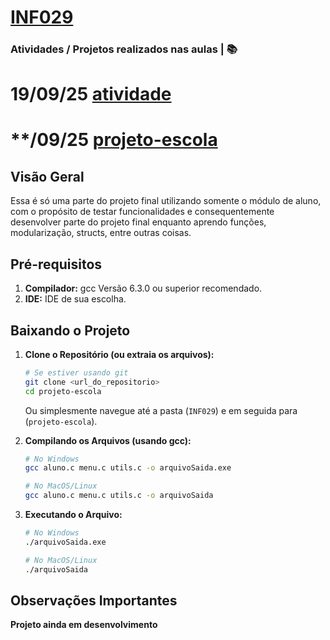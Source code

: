 # [INF029](INF029)

### Atividades / Projetos realizados nas aulas | 📚 

# 19/09/25 [atividade](INF029/cadastro_carros/cadastro.c)
# **/09/25 [projeto-escola](INF029/projeto-escola)
## Visão Geral

Essa é só uma parte do projeto final utilizando somente o módulo de aluno, com o propósito de testar funcionalidades e consequentemente desenvolver parte do projeto final enquanto aprendo funções, modularização, structs, entre outras coisas.

## Pré-requisitos

1.  **Compilador:** gcc Versão 6.3.0 ou superior recomendado.
2.  **IDE:** IDE de sua escolha.

## Baixando o Projeto

1.  **Clone o Repositório (ou extraia os arquivos):**
    ```bash
    # Se estiver usando git
    git clone <url_do_repositorio>
    cd projeto-escola
    ```
    Ou simplesmente navegue até a pasta (`INF029`) e em seguida para (`projeto-escola`).

2. **Compilando os Arquivos (usando gcc):**
    ```bash
    # No Windows
    gcc aluno.c menu.c utils.c -o arquivoSaida.exe

    # No MacOS/Linux
    gcc aluno.c menu.c utils.c -o arquivoSaida
    ```

3. **Executando o Arquivo:**
    ```bash
    # No Windows
    ./arquivoSaida.exe

    # No MacOS/Linux
    ./arquivoSaida
    ```

## Observações Importantes
**Projeto ainda em desenvolvimento**